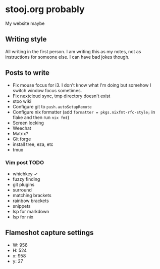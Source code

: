 # stooj.org probably

My website maybe

## Writing style

All writing in the first person. I am writing this as my notes, not as instructions for someone else.
I can have bad jokes though.

## Posts to write

- Fix mouse focus for i3. I don't know what I'm doing but somehow I switch window focus sometimes.
- Fix nextcloud sync, tmp directory doesn't exist
- stoo wiki
- Configure git to `push.autoSetupRemote`
- Configure nix formatter (add `formatter = pkgs.nixfmt-rfc-style;` in flake and then run `nix fmt`)
- Screen locking
- Weechat
- Matrix?
- Git forge
- install tree, eza, etc
- tmux

### Vim post TODO

- whichkey ✓
- fuzzy finding
- git plugins
- surround
- matching brackets
- rainbow brackets
- snippets
- lsp for markdown
- lsp for nix

## Flameshot capture settings

- W: 956
- H: 524
- x: 958
- y: 27
